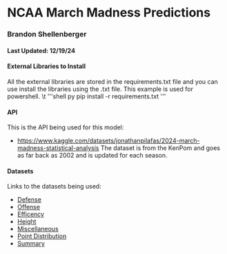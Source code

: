 # NCAA March Madness Predictions
### Brandon Shellenberger
#### Last Updated: 12/19/24

#### External Libraries to Install
All the external libraries are stored in the requirements.txt file and you can use install the libraries using the .txt file. This example is used for powershell. \t
'''shell
py pip install -r requirements.txt
'''

#### API
This is the API being used for this model:
- https://www.kaggle.com/datasets/jonathanpilafas/2024-march-madness-statistical-analysis
The dataset is from the KenPom and goes as far back as 2002 and is updated for each season.

#### Datasets
Links to the datasets being used:
- [Defense](https://github.com/Bshell13/march_madness/blob/main/data/INT%20_%20KenPom%20_%20Defense.csv)
- [Offense](https://github.com/Bshell13/march_madness/blob/main/data/INT%20_%20KenPom%20_%20Offense.csv)
- [Efficency](https://github.com/Bshell13/march_madness/blob/main/data/INT%20_%20KenPom%20_%20Efficiency.csv)
- [Height](https://github.com/Bshell13/march_madness/blob/main/data/INT%20_%20KenPom%20_%20Height.csv)
- [Miscellaneous](https://github.com/Bshell13/march_madness/blob/main/data/INT%20_%20KenPom%20_%20Miscellaneous%20Team%20Stats.csv)
- [Point Distribution](https://github.com/Bshell13/march_madness/blob/main/data/INT%20_%20KenPom%20_%20Point%20Distribution.csv)
- [Summary](https://github.com/Bshell13/march_madness/blob/main/data/INT%20_%20KenPom%20_%20Summary.csv)

